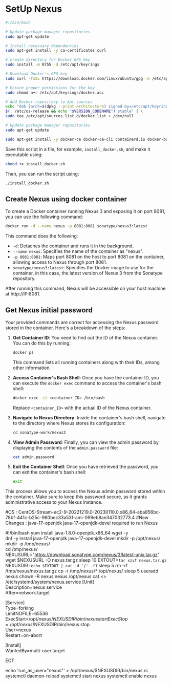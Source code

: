 # SetUp Nexus

```bash
#!/bin/bash

# Update package manager repositories
sudo apt-get update

# Install necessary dependencies
sudo apt-get install -y ca-certificates curl

# Create directory for Docker GPG key
sudo install -m 0755 -d /etc/apt/keyrings

# Download Docker's GPG key
sudo curl -fsSL https://download.docker.com/linux/ubuntu/gpg -o /etc/apt/keyrings/docker.asc

# Ensure proper permissions for the key
sudo chmod a+r /etc/apt/keyrings/docker.asc

# Add Docker repository to Apt sources
echo "deb [arch=$(dpkg --print-architecture) signed-by=/etc/apt/keyrings/docker.asc] https://download.docker.com/linux/ubuntu \
$(. /etc/os-release && echo "$VERSION_CODENAME") stable" | \
sudo tee /etc/apt/sources.list.d/docker.list > /dev/null

# Update package manager repositories
sudo apt-get update

sudo apt-get install -y docker-ce docker-ce-cli containerd.io docker-buildx-plugin docker-compose-plugin 
```

Save this script in a file, for example, `install_docker.sh`, and make it executable using:

```bash
chmod +x install_docker.sh
```

Then, you can run the script using:

```bash
./install_docker.sh
```

## Create Nexus using docker container

To create a Docker container running Nexus 3 and exposing it on port 8081, you can use the following command:

```bash
docker run -d --name nexus -p 8081:8081 sonatype/nexus3:latest
```

This command does the following:

- `-d`: Detaches the container and runs it in the background.
- `--name nexus`: Specifies the name of the container as "nexus".
- `-p 8081:8081`: Maps port 8081 on the host to port 8081 on the container, allowing access to Nexus through port 8081.
- `sonatype/nexus3:latest`: Specifies the Docker image to use for the container, in this case, the latest version of Nexus 3 from the Sonatype repository.

After running this command, Nexus will be accessible on your host machine at http://IP:8081.

## Get Nexus initial password
Your provided commands are correct for accessing the Nexus password stored in the container. Here's a breakdown of the steps:

1. **Get Container ID**: You need to find out the ID of the Nexus container. You can do this by running:

    ```bash
    docker ps
    ```

    This command lists all running containers along with their IDs, among other information.

2. **Access Container's Bash Shell**: Once you have the container ID, you can execute the `docker exec` command to access the container's bash shell:

    ```bash
    docker exec -it <container_ID> /bin/bash
    ```

    Replace `<container_ID>` with the actual ID of the Nexus container.

3. **Navigate to Nexus Directory**: Inside the container's bash shell, navigate to the directory where Nexus stores its configuration:

    ```bash
    cd sonatype-work/nexus3
    ```

4. **View Admin Password**: Finally, you can view the admin password by displaying the contents of the `admin.password` file:

    ```bash
    cat admin.password
    ```

5. **Exit the Container Shell**: Once you have retrieved the password, you can exit the container's bash shell:

    ```bash
    exit
    ```

This process allows you to access the Nexus admin password stored within the container. Make sure to keep this password secure, as it grants administrative access to your Nexus instance.


#OS : CentOS-Stream-ec2-9-20221219.0-20230110.0.x86_64-aba856bc-78bf-441c-b25c-980bec33a53f-ami-099eb8ae347032773.4
#New Changes : java-17-openjdk java-17-openjdk-devel required to run Nexus 

#!/bin/bash
yum install java-1.8.0-openjdk.x86_64 wget -y   
dnf -y install java-17-openjdk java-17-openjdk-devel
mkdir -p /opt/nexus/   
mkdir -p /tmp/nexus/                           
cd /tmp/nexus/
NEXUSURL="https://download.sonatype.com/nexus/3/latest-unix.tar.gz"
wget $NEXUSURL -O nexus.tar.gz
sleep 10
EXTOUT=`tar xzvf nexus.tar.gz`
NEXUSDIR=`echo $EXTOUT | cut -d '/' -f1`
sleep 5
rm -rf /tmp/nexus/nexus.tar.gz
cp -r /tmp/nexus/* /opt/nexus/
sleep 5
useradd nexus
chown -R nexus.nexus /opt/nexus 
cat <<EOT>> /etc/systemd/system/nexus.service
[Unit]                                                                          
Description=nexus service                                                       
After=network.target                                                            
                                                                  
[Service]                                                                       
Type=forking                                                                    
LimitNOFILE=65536                                                               
ExecStart=/opt/nexus/$NEXUSDIR/bin/nexus start                                  
ExecStop=/opt/nexus/$NEXUSDIR/bin/nexus stop                                    
User=nexus                                                                      
Restart=on-abort                                                                
                                                                  
[Install]                                                                       
WantedBy=multi-user.target                                                      

EOT

echo 'run_as_user="nexus"' > /opt/nexus/$NEXUSDIR/bin/nexus.rc
systemctl daemon-reload
systemctl start nexus
systemctl enable nexus


